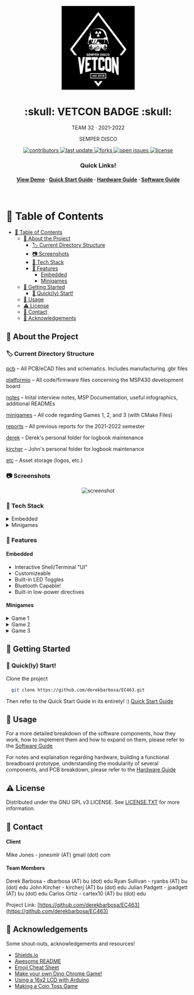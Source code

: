 <div align="center">

  <img src="etc/vetcon.png" alt="logo" width="200" height="auto" />
  <h1> :skull: VETCON BADGE :skull: </h1>
  
  <p>
    TEAM 32 <span> · </span>2021-2022  
  </p>
  <p>
  SEMPER DISCO
  </p>
  
  
<!-- Badges -->
<p>
  <a href="https://github.com/derekbarbosa/EC463/graphs/contributors">
    <img src="https://img.shields.io/badge/contributers-4-red" alt="contributors" />
  </a>
  <a href="">
    <img src="https://img.shields.io/github/last-commit/derekbarbosa/EC463" alt="last update" />
  </a>
  <a href="https://github.com/derekbarbosa/EC463/network/members">
    <img src="https://img.shields.io/github/forks/derekbarbosa/EC463" alt="forks" />
  </a>
  <a href="https://github.com/derekbarbosa/EC463/issues">
    <img src="https://img.shields.io/github/issues/derekbarbosa/EC463" alt="open issues" />
  </a>
  <a href="https://github.com/derekbarbosa/EC463/blob/main/LICENSE">
    <img src="https://img.shields.io/github/license/derekbarbosa/EC463" alt="license" />
  </a>
</p>

<h3>
  Quick Links!
</h3>
<h4>
    <a href="PLACEHOLDER">View Demo</a>
  <span> · </span>
    <a href="notes/README_Engineering.md">Quick Start Guide</a>
  <span> · </span>
    <a href="notes/README_HARDWARE.md">Hardware Guide</a>
  <span> · </span>
    <a href="notes/README_SOFTWARE.md">Software Guide</a>
</h4>

</div>

<br />

<!-- Table of Contents -->
# :notebook_with_decorative_cover: Table of Contents

- [:notebook_with_decorative_cover: Table of Contents](#notebook_with_decorative_cover-table-of-contents)
  - [:star2: About the Project](#star2-about-the-project)
    - [:label: Current Directory Structure](#label-current-directory-structure)
    - [:camera: Screenshots](#camera-screenshots)
    - [:space_invader: Tech Stack](#space_invader-tech-stack)
    - [:dart: Features](#dart-features)
      - [Embedded](#embedded)
      - [Minigames](#minigames)
  - [:toolbox: Getting Started](#toolbox-getting-started)
    - [:running: Quick(ly) Start!](#running-quickly-start)
  - [:eyes: Usage](#eyes-usage)
  - [:warning: License](#warning-license)
  - [:handshake: Contact](#handshake-contact)
  - [:gem: Acknowledgements](#gem-acknowledgements)

  

<!-- About the Project -->
## :star2: About the Project

### :label: Current Directory Structure
<a href="https://www.github.com/derekbarbosa/EC463/tree/main/pcb">pcb</a> – All PCB/eCAD files and schematics. Includes manufacturing .gbr files

<a href="https://www.github.com/derekbarbosa/EC463/tree/main/platformio">platformio</a> – All code/firmware files concerning the MSP430 development board

<a href="https://www.github.com/derekbarbosa/EC463/tree/main/notes">notes</a> – Inital interview notes, MSP Documentation, useful infographics, additional READMEs

<a href="https://www.github.com/derekbarbosa/EC463/tree/main/minigames">minigames</a> – All code regarding Games 1, 2, and 3 (with CMake Files)

<a href="https://www.github.com/derekbarbosa/EC463/tree/main/reports">reports</a> – All previous reports for the 2021-2022 semester

<a href="https://www.github.com/derekbarbosa/EC463/tree/main/derek">derek</a> – Derek's personal folder for logbook maintenance

<a href="https://www.github.com/derekbarbosa/EC463/tree/main/kircher">kircher</a> – John's personal folder for logbook maintenance

<a href="https://www.github.com/derekbarbosa/EC463/tree/main/etc">etc</a> – Asset storage (logos, etc.)

<!-- Screenshots -->
### :camera: Screenshots

<div align="center"> 
  <img src="https://placehold.co/600x400?text=Your+Screenshot+here" alt="screenshot" />
</div>


<!-- TechStack -->
### :space_invader: Tech Stack

<details>
  <summary>Embedded</summary>
  <ul>
    <li><a href="https://www.cplusplus.com/">C++</a></li>
    <li><a href="https://piolabs.com/company/about.html">PIOLabs</a></li>
    <li><a href="PlatformIO">PlatformIO</a></li>
    <li><a href="https://sourceforge.net/projects/mspgcc/">GCC Toolchain for MSP430 by TI</a></li>
    <li><a href="https://energia.nu/reference/">Energia Wiring-based Framework</a></li>
    <li><a href="https://registry.platformio.org/tools/platformio/tool-dslite">Uniflash Flash Tool for TI MCUs</a></li>
    <li><a href="http://wiring.org.co/">Wiring MCU Framework</a></li>
  </ul>
</details>

<details>
  <summary>Minigames</summary>
  <ul>
    <li><a href="https://phaser.io/">Phaser</a></li>
    <li><a href="https://webpack.js.org/">Webpack</a></li>
    <li><a href="https://www.typescriptlang.org/">Typescript</a></li>
    <li><a href="https://enable3d.io/">Enable3D</a></li>
    <li><a href="https://www.javascript.com/">Javascript</a></li>
    <li><a href="https://developer.mozilla.org/en-US/docs/Glossary/HTML5">HTML5</a></li>    
    <li><a href="https://cmake.org/">CMake</a></li>
  </ul>
</details>


<!-- Features -->
### :dart: Features

#### Embedded
- Interactive Shell/Terminal "UI"
- Customizeable
- Built-in LED Toggles
- Bluetooth Capable!
- Built-in low-power directives

#### Minigames
<details>
<summary> Game 1 </summary>
<ul>
<li> Interactive 'runner' game </li>
<li> Obfustication of source using Webpack and Babel for compilation</li>
<li> Hidden 'secrets' ;) </li>
</ul>
</details>
<details>
<summary> Game 2 </summary>
<ul>
<li> Interactive UI elements</li>
<li> Fluid animation using CSS! </li>
<li> Lightweight in-line JS </li>
<li> Built-in cookie storage and retrieval</li>
<li> Hidden 'secrets' ;) </li>
</ul>
</details>
<details>
<summary> Game 3</summary>
<ul>
<li> Interactive decision-based RPG-like text adventure </li>
<li> Open-ended Game Engine with Global Update features for future development and hackability </li>
<li> Text Engine incorporated at Compile-Time with simple .tsv formatting </li>
<li> Built-in undetectable "malware" with std::Threads </li>
<li> Hidden 'secrets' ;) </li>
</ul>
</details>


<!-- Getting Started -->
## 	:toolbox: Getting Started

<!-- Run Locally -->
### :running: Quick(ly) Start!

Clone the project

```bash
  git clone https://github.com/derekbarbosa/EC463.git
```

Then refer to the Quick Start Guide in its entirety! :)
[Quick Start Guide](./notes/README_Engineering.md)


<!-- Usage -->
## :eyes: Usage

For a more detailed breakdown of the software components, how they work, how to implement them and how to expand on them, please refer to the [Software Guide](./notes/README_SOFTWARE.md)

For notes and explanation regarding hardware, building a functional breadboard prototype, understanding the modularity of several components, and PCB breakdown, please refer to the [Hardware Guide](./notes/README_HARDWARE.md)


<!-- License -->
## :warning: License

Distributed under the GNU GPL v3 LICENSE. See  <a href="https://www.github.com/derekbarbosa/EC463/blob/main/LICENSE">LICENSE.TXT</a> for more information.


<!-- Contact -->
## :handshake: Contact

<h4>Client</h4>

Mike Jones - jonesmlr (AT) gmail (dot) com

<h4> Team Members </h4>

Derek Barbosa - dbarbosa (AT) bu (dot) edu
Ryan Sullivan - ryanbs (AT) bu (dot) edu
John Kircher - kircherj (AT) bu (dot) edu
Julian Padgett - jpadgett (AT) bu (dot) edu
Carlos Ortiz - cartex10 (AT) bu (dot) edu

Project Link: [https://github.com/derekbarbosa/EC463](https://github.com/derekbarbosa/EC463)


<!-- Acknowledgments -->
## :gem: Acknowledgements

Some shout-outs, acknowledgements and resources!

 - [Shields.io](https://shields.io/)
 - [Awesome README](https://github.com/matiassingers/awesome-readme)
 - [Emoji Cheat Sheet](https://github.com/ikatyang/emoji-cheat-sheet/blob/master/README.md#travel--places)
 - [Make your own Dino Chrome Game!](https://www.youtube.com/watch?v=VOtZ6yNqH84)
 - [Using a 16x2 LCD with Arduino](https://www.makerguides.com/character-lcd-arduino-tutorial/)
 - [Making a Coin Toss Game](https://www.foolishdeveloper.com/2021/10/coin-flip-game-using-javascript.html)

